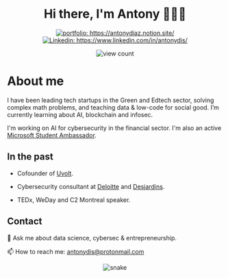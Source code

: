 <h1 align="center"> Hi there, I'm Antony 👨🏾‍💻 </h1>

<p align="center">
<a href="https://antonydiaz.notion.site/"><img src="https://img.shields.io/badge/Portfolio-Antony%20Diaz-informational" alt="portfolio: https://antonydiaz.notion.site/"></a>
<a href="https://www.linkedin.com/in/antonydis/"><img src="https://img.shields.io/badge/-Antony_Diaz-%230077B5.svg?&style=flat&logo=linkedin&logoColor=white" alt="Linkedin: https://www.linkedin.com/in/antonydis/"></a>
</p>

<p align="center">
  <!--- Wakatime : 
  <a href="https://wakatime.com/@antonydis"><img src="https://img.shields.io/badge/Wakatime-antonydis-success?&logo=wakatime&style=flat" alt="Wakatime"></a>--->
<img src="https://komarev.com/ghpvc/?username=antonydis&color=blue" alt="view count" />
</p>


# About me

I have been leading tech startups in the Green and Edtech sector, solving complex math problems, and teaching data & low-code for social good.
I’m currently learning about AI, blockchain and infosec.

I'm working on AI for cybersecurity in the financial sector.
I'm also an active [Microsoft Student Ambassador](https://studentambassadors.microsoft.com/fr-FR/profile/2209).

## In the past
- Cofounder of [Uvolt](https://www.kickstarter.com/projects/uvolt/uvolt-watch-accessible-clean-energy-to-charge-your-0).

- Cybersecurity consultant at [Deloitte](https://www2.deloitte.com/ca/en/pages/risk/topics/deloitte-cyber.html) and [Desjardins](https://www.desjardins.com/securite/index.jsp?msclkid=db1440b7c32411ec95d78b53d3646967). 

- TEDx, WeDay and C2 Montreal speaker.

## Contact
💬 Ask me about data science, cybersec & entrepreneurship.

📫 How to reach me: antonydis@protonmail.com

<p align="center">
  <img src="https://github.com/DukeNgn/DukeNgn/raw/output/github-contribution-grid-snake.svg" alt="snake"></center>
</p>
